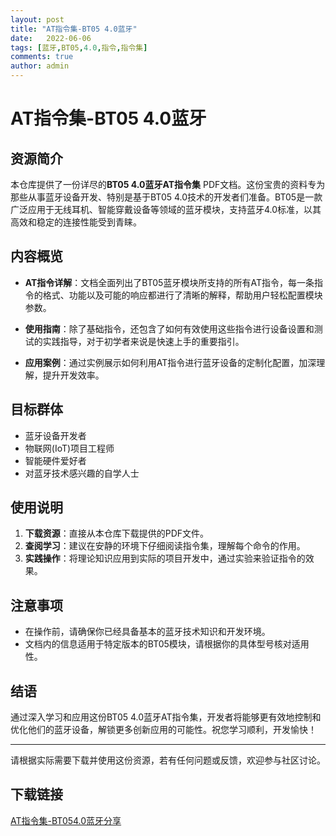 ```yaml
---
layout: post
title: "AT指令集-BT05 4.0蓝牙"
date:   2022-06-06
tags: [蓝牙,BT05,4.0,指令,指令集]
comments: true
author: admin
---
```

# AT指令集-BT05 4.0蓝牙

## 资源简介

本仓库提供了一份详尽的**BT05 4.0蓝牙AT指令集** PDF文档。这份宝贵的资料专为那些从事蓝牙设备开发、特别是基于BT05 4.0技术的开发者们准备。BT05是一款广泛应用于无线耳机、智能穿戴设备等领域的蓝牙模块，支持蓝牙4.0标准，以其高效和稳定的连接性能受到青睐。

## 内容概览

- **AT指令详解**：文档全面列出了BT05蓝牙模块所支持的所有AT指令，每一条指令的格式、功能以及可能的响应都进行了清晰的解释，帮助用户轻松配置模块参数。
  
- **使用指南**：除了基础指令，还包含了如何有效使用这些指令进行设备设置和测试的实践指导，对于初学者来说是快速上手的重要指引。
  
- **应用案例**：通过实例展示如何利用AT指令进行蓝牙设备的定制化配置，加深理解，提升开发效率。

## 目标群体

- 蓝牙设备开发者
- 物联网(IoT)项目工程师
- 智能硬件爱好者
- 对蓝牙技术感兴趣的自学人士

## 使用说明

1. **下载资源**：直接从本仓库下载提供的PDF文件。
2. **查阅学习**：建议在安静的环境下仔细阅读指令集，理解每个命令的作用。
3. **实践操作**：将理论知识应用到实际的项目开发中，通过实验来验证指令的效果。

## 注意事项

- 在操作前，请确保你已经具备基本的蓝牙技术知识和开发环境。
- 文档内的信息适用于特定版本的BT05模块，请根据你的具体型号核对适用性。

## 结语

通过深入学习和应用这份BT05 4.0蓝牙AT指令集，开发者将能够更有效地控制和优化他们的蓝牙设备，解锁更多创新应用的可能性。祝您学习顺利，开发愉快！

---

请根据实际需要下载并使用这份资源，若有任何问题或反馈，欢迎参与社区讨论。

## 下载链接

[AT指令集-BT054.0蓝牙分享](https://pan.quark.cn/s/cfc61e7c5b0d)
